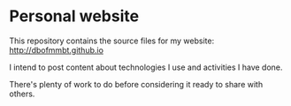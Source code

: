 # Personal website

This repository contains the source files for my website: http://dbofmmbt.github.io

I intend to post content about technologies I use and activities I have done.

There's plenty of work to do before considering it ready to share with others.
